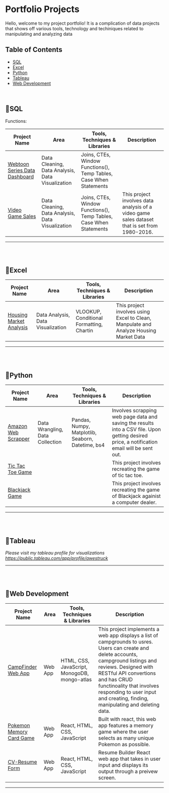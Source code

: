 # Portfolio Projects

Hello, welcome to my project portfolio! It is a complication of data projects that shows off various tools, technology and techiniques related to manipulating and analyzing data

## Table of Contents

- [SQL](📁sql)
- [Excel](📁excel)
- [Python](📁python)
- [Tableau](📁tableau)
- [Web Development](📁web-development)

<br>

## 📁SQL

Functions: 

| Project Name | Area | Tools, Techniques & Libraries | Description |
|---|---|---|---|
| [Webtoon Series Data Dashboard](https://github.com/awe-struck/WEBTOON_info/blob/main/Data_Exploration.sql) | Data Cleaning, Data Analysis, Data Visualization  | Joins, CTEs, Window Functions(), Temp Tables, Case When Statements  | |This project cleans, prepares and briefly explores data extracted from WEBTOON. Using that cleaned data, it was then visualized on Tableau as a reporting dashboard: https://public.tableau.com/app/profile/awestruck/viz/webt/WebtoonDashboard | From a CSV dataset, I imported the dataset into a SQL database. Then I cleaned and transformed that dataset and prepared it for tableau data visualization  |
| [Video Game Sales](https://github.com/awe-struck/Video_Game_Sales_2016/blob/main/Data_Analysis/sales_analysis.sql) | Data Cleaning, Data Analysis, Data Visualization | Joins, CTEs, Window Functions(), Temp Tables, Case When Statements |This project involves data analysis of a video game sales dataset that is set from 1980-2016. |

***
<br>
<br>

## 📁Excel

| Project Name | Area | Tools, Techniques & Libraries | Description |
|---|---|---|---|
| [Housing Market Analysis](https://github.com/awe-struck/Housing_Data/tree/main/Linear_Regression_Model) | Data Analysis, Data Visualization | VLOOKUP, Conditional Formatting, Chartin |This project involves using Excel to Clean, Manpulate and Analyze Housing Market Data |

***
<br>
<br>

## 📁Python


| Project Name | Area | Tools, Techniques & Libraries | Description |
|---|---|---|---|
| [Amazon Web Scrapper](https://github.com/awe-struck/Amazon-Web-Scrapper/blob/master/Amazon%20Webscrapper%20Price%20Check.ipynb) | Data Wrangling, Data Collection | Pandas, Numpy, Matplotlib, Seaborn, Datetime, bs4 | Involves scrapping web page data and saving the results into a CSV file. Upon getting desired price, a notification email will be sent out. |   
| [Tic Tac Toe Game](https://github.com/awe-struck/Tic-Tac-Toe-Game/blob/main/Tic%20Tac%20Toe%20Game.ipynb) | | | This project involves recreating the game of tic tac toe. |   
| [Blackjack Game](https://github.com/awe-struck/Blackjack-game/blob/main/Blackjack%20Game.ipynb) | | |This project involves recreating the game of Blackjack againist a computer dealer. |

***
<br>
<br>


## 📁Tableau

_Please visit my tableau profile for visualizations https://public.tableau.com/app/profile/awestruck_

***
<br>
<br>

## 📁Web Development

| Project Name | Area | Tools, Techniques & Libraries | Description |
|---|---|---|---|
| [CampFinder Web App](https://github.com/awe-struck/Camp-Finder) | Web App | HTML, CSS, JavaScript, MonogoDB, mongo-atlas | This project implements a web app displays a list of campgrounds to usres. Users can create and delete accounts, campground listings and reviews. Designed with RESTful API convertions and has CRUD functinoality that involves responding to user input and creating, finding, manipulating and deleting  data. |
| [Pokemon Memory Card Game](https://github.com/awe-struck/memoryCard) | Web App | React, HTML, CSS, JavaScript | Built with react, this web app features a memory game where the user selects as many unique Pokemon as possible.   
| [CV-Resume Form](https://github.com/awe-struck/cv-App) | Web App | React, HTML, CSS, JavaScript  | Resume Builder React web app that takes in user input and displays its output through a preivew screen. |  

 
***
<br>
<br>



